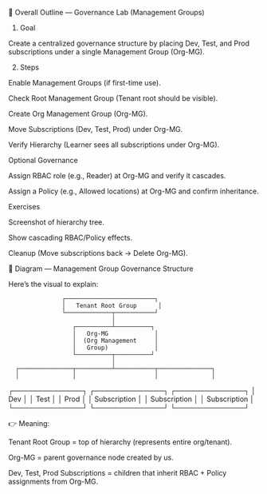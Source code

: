 🔹 Overall Outline — Governance Lab (Management Groups)
1. Goal

Create a centralized governance structure by placing Dev, Test, and Prod subscriptions under a single Management Group (Org-MG).

2. Steps

Enable Management Groups (if first-time use).

Check Root Management Group (Tenant root should be visible).

Create Org Management Group (Org-MG).

Move Subscriptions (Dev, Test, Prod) under Org-MG.

Verify Hierarchy (Learner sees all subscriptions under Org-MG).

Optional Governance

Assign RBAC role (e.g., Reader) at Org-MG and verify it cascades.

Assign a Policy (e.g., Allowed locations) at Org-MG and confirm inheritance.

Exercises

Screenshot of hierarchy tree.

Show cascading RBAC/Policy effects.

Cleanup (Move subscriptions back → Delete Org-MG).

🔹 Diagram — Management Group Governance Structure

Here’s the visual to explain:

                   ┌─────────────────────────┐
                   │   Tenant Root Group      │
                   └─────────────┬───────────┘
                                 │
                      ┌──────────┴──────────┐
                      │   Org-MG             │
                      │  (Org Management     │
                      │   Group)             │
                      └──────────┬──────────┘
                                 │
      ┌───────────────┬──────────┴───────────┬───────────────┐
      │               │                      │               │
┌──────────────┐  ┌──────────────┐      ┌──────────────┐
│ Dev          │  │ Test          │      │ Prod         │
│ Subscription │  │ Subscription  │      │ Subscription │
└──────────────┘  └──────────────┘      └──────────────┘


👉 Meaning:

Tenant Root Group = top of hierarchy (represents entire org/tenant).

Org-MG = parent governance node created by us.

Dev, Test, Prod Subscriptions = children that inherit RBAC + Policy assignments from Org-MG.

